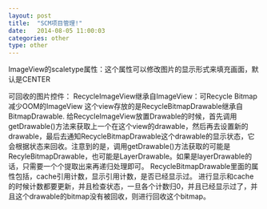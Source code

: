 ```yaml
---
layout: post
title:  "SCM项目管理!"
date:   2014-08-05 11:00:03
categories: other
type: other
---
```


ImageView的scaletype属性：这个属性可以修改图片的显示形式来填充画面，默认是CENTER


可回收的图片控件：
RecycleImageView继承自ImageView：可Recycle Bitmap减少OOM的ImageView
这个view存放的是RecycleBitmapDrawable继承自BitmapDrawable.
给RecycleImageView放置Drawable的时候，首先调用getDrawable()方法来获取上一个在这个view的drawable，然后再去设置新的drawable，最后去通知RecycleBitmapDrawable这个drawable的显示状态，它会根据状态来回收。注意到的是，调用getDrawable()方法获取的可能是RecyleBitmapDrawable，也可能是LayerDrawable。如果是layerDrawable的话，只需要一个个提取出来再递归处理即可。
RecycleBitmapDrawable里面的属性包括，cache引用计数，显示引用计数，是否已经显示过。
进行显示和cache的时候计数都要更新，并且检查状态，一旦各个计数归0，并且已经显示过了，并且这个drawable的bitmap没有被回收，则进行回收这个bitmap。
